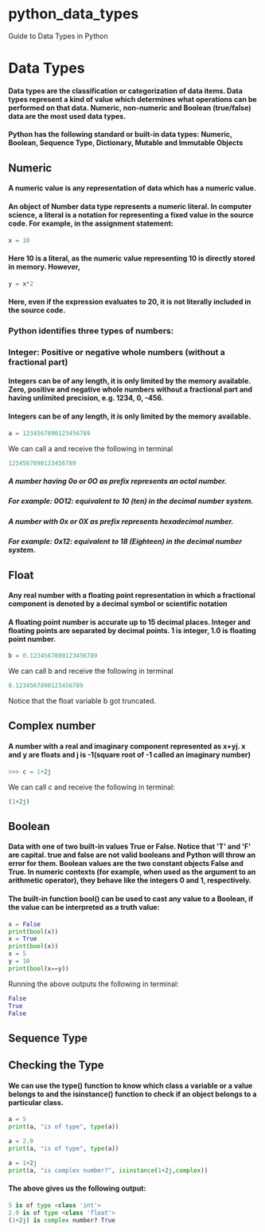 # python_data_types
Guide to Data Types in Python

# Data Types

#### Data types are the classification or categorization of data items. Data types represent a kind of value which determines what operations can be performed on that data. Numeric, non-numeric and Boolean (true/false) data are the most used data types.

#### Python has the following standard or built-in data types: Numeric, Boolean, Sequence Type, Dictionary, Mutable and Immutable Objects

## Numeric
#### A numeric value is any representation of data which has a numeric value. 

#### An object of Number data type represents a numeric literal. In computer science, a literal is a notation for representing a fixed value in the source code. For example, in the assignment statement:

```Python
x = 10
```
#### Here 10 is a literal, as the numeric value representing 10 is directly stored in memory. However,
```Python
y = x*2
```
#### Here, even if the expression evaluates to 20, it is not literally included in the source code.


### Python identifies three types of numbers:

### Integer: Positive or negative whole numbers (without a fractional part)

#### Integers can be of any length, it is only limited by the memory available. Zero, positive and negative whole numbers without a fractional part and having unlimited precision, e.g. 1234, 0, -456.

#### Integers can be of any length, it is only limited by the memory available.

```Python
a = 1234567890123456789
```
We can call a and receive the following in terminal
```Python
1234567890123456789
```


##### A number having 0o or 0O as prefix represents an octal number.

##### For example: 0O12: equivalent to 10 (ten) in the decimal number system.

##### A number with 0x or 0X as prefix represents hexadecimal number.

##### For example: 0x12: equivalent to 18 (Eighteen) in the decimal number system.

## Float

#### Any real number with a floating point representation in which a fractional component is denoted by a decimal symbol or scientific notation

#### A floating point number is accurate up to 15 decimal places. Integer and floating points are separated by decimal points. 1 is integer, 1.0 is floating point number.

```Python
b = 0.1234567890123456789
```
We can call b and receive the following in terminal
```Python
0.1234567890123456789
```
Notice that the float variable b got truncated.


## Complex number

#### A number with a real and imaginary component represented as x+yj. x and y are floats and j is -1(square root of -1 called an imaginary number)

```Python
>>> c = 1+2j
````
We can call c and receive the following in terminal:
```Python
(1+2j)
```

## Boolean

#### Data with one of two built-in values True or False. Notice that 'T' and 'F' are capital. true and false are not valid booleans and Python will throw an error for them. Boolean values are the two constant objects False and True. In numeric contexts (for example, when used as the argument to an arithmetic operator), they behave like the integers 0 and 1, respectively. 

#### The built-in function bool() can be used to cast any value to a Boolean, if the value can be interpreted as a truth value:

```Python
x = False
print(bool(x)) 
x = True
print(bool(x)) 
x = 5
y = 10
print(bool(x==y)) 
```
Running the above outputs the following in terminal:
```Python
False
True
False
```

## Sequence Type

## Checking the Type

#### We can use the type() function to know which class a variable or a value belongs to and the isinstance() function to check if an object belongs to a particular class.

```python
a = 5
print(a, "is of type", type(a))

a = 2.0
print(a, "is of type", type(a))

a = 1+2j
print(a, "is complex number?", isinstance(1+2j,complex))
```

#### The above gives us the following output:

```python
5 is of type <class 'int'>
2.0 is of type <class 'float'>
(1+2j) is complex number? True
```

